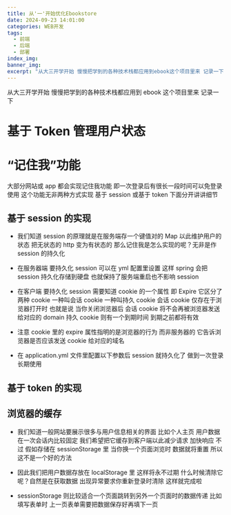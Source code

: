 ```yaml
---
title: 从'一'开始优化Ebookstore
date: 2024-09-23 14:01:00
categories: WEB开发
tags:
  - 前端
  - 后端
  - 部署
index_img:
banner_img:
excerpt: "从大三开学开始 慢慢把学到的各种技术栈都应用到ebook这个项目里来 记录一下"
---
```


从大三开学开始 慢慢把学到的各种技术栈都应用到 ebook 这个项目里来 记录一下

# 基于 Token 管理用户状态

# “记住我”功能

大部分网站或 app 都会实现记住我功能 即一次登录后有很长一段时间可以免登录使用 这个功能无非两种方式实现 基于 session 或基于 token 下面分开讲讲细节

## 基于 session 的实现

- 我们知道 session 的原理就是在服务端存一个键值对的 Map 以此维护用户的状态 把无状态的 http 变为有状态的 那么记住我是怎么实现的呢？无非是作 session 的持久化

- 在服务器端 要持久化 session 可以在 yml 配置里设置 这样 spring 会把 session 持久化存储到硬盘 也就保持了服务端重启也不影响 session

- 在客户端 要持久化 session 需要知道 cookie 的一个属性 即 Expire 它区分了两种 cookie 一种叫会话 cookie 一种叫持久 cookie 会话 cookie 仅存在于浏览器打开时 也就是说 当你关闭浏览器后 会话 cookie 将不会再被浏览器发送给对应的 domain 持久 cookie 则有一个到期时间 到期之前都将有效

- 注意 cookie 里的 expire 属性指明的是浏览器的行为 而非服务器的 它告诉浏览器是否应该发送 cookie 给对应的域名

- 在 application.yml 文件里配置以下参数后 session 就持久化了 做到一次登录长期使用

## 基于 token 的实现

## 浏览器的缓存

- 我们知道一般网站要展示很多与用户信息相关的界面 比如个人主页 用户数据在一次会话内比较固定 我们希望把它缓存到客户端以此减少请求 加快响应 不过 假如存储在 sessionStorage 里 当你换一个页面浏览时 数据就将重置 所以这不是一个好的方法

- 因此我们把用户数据存放在 localStorage 里 这样将永不过期 什么时候清除它呢？自然是在获取数据 出现异常要求你重新登录时清除 这样就完成啦

- sessionStorage 则比较适合一个页面跳转到另外一个页面时的数据传递 比如填写表单时 上一页表单需要把数据保存好再填下一页
